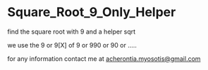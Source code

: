 # Square_Root_9_Only_Helper
find the square root with 9 and a helper sqrt

we use the 9 or 9[X] of 9 or 990 or 90 or ..... 

for any information contact me at acherontia.myosotis@gmail.com
